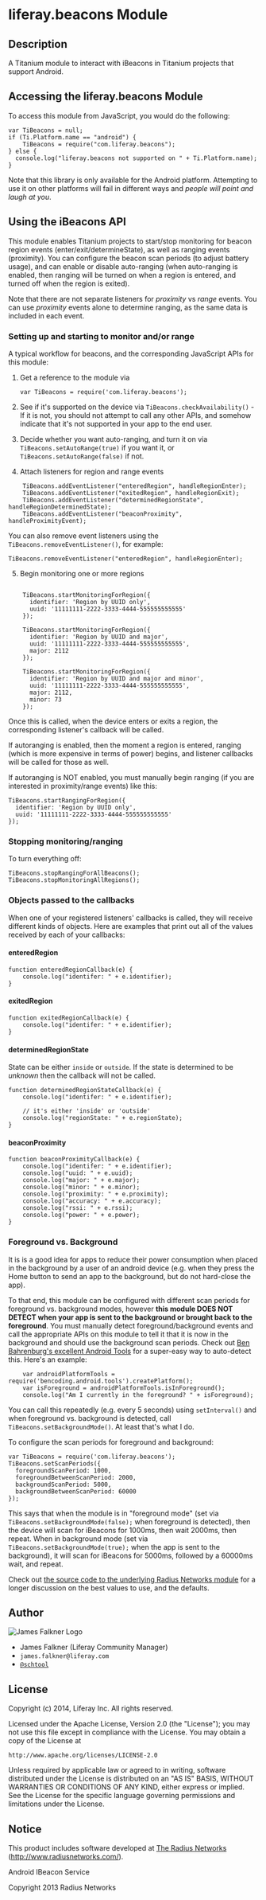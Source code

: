 # liferay.beacons Module

## Description

A Titanium module to interact with iBeacons in Titanium projects that support Android.

## Accessing the liferay.beacons Module

To access this module from JavaScript, you would do the following:

	var TiBeacons = null;
	if (Ti.Platform.name == "android") {
		TiBeacons = require("com.liferay.beacons");
	} else {
	  console.log("liferay.beacons not supported on " + Ti.Platform.name);
	}

Note that this library is only available for the Android platform. Attempting to use it on other platforms
will fail in different ways and *people will point and laugh at you*.

## Using the iBeacons API

This module enables Titanium projects to start/stop monitoring for beacon region events (enter/exit/determineState),
as well as ranging events (proximity). You can configure the beacon scan periods (to adjust battery usage),
and can enable or disable auto-ranging (when auto-ranging is enabled, then ranging will be turned on when a
region is entered, and turned off when the region is exited).

Note that there are not separate listeners for *proximity* vs *range* events. You can use *proximity* events alone to determine ranging, as the same data is included in each event.

### Setting up and starting to monitor and/or range

A typical workflow for beacons, and the corresponding JavaScript APIs for this module:

1. Get a reference to the module via

	`var TiBeacons = require('com.liferay.beacons');`

2. See if it's supported on the device via `TiBeacons.checkAvailability()` - If it is not, you should not attempt to call any other APIs, and somehow indicate that it's not supported in your app to the end user.

3. Decide whether you want auto-ranging, and turn it on via `TiBeacons.setAutoRange(true)` if you want it, or `TiBeacons.setAutoRange(false)` if not.

4. Attach listeners for region and range events

```
	TiBeacons.addEventListener("enteredRegion", handleRegionEnter);
	TiBeacons.addEventListener("exitedRegion", handleRegionExit);
	TiBeacons.addEventListener("determinedRegionState", handleRegionDeterminedState);
	TiBeacons.addEventListener("beaconProximity", handleProximityEvent);
```

You can also remove event listeners using the `TiBeacons.removeEventListener()`, for example:

    TiBeacons.removeEventListener("enteredRegion", handleRegionEnter);

5. Begin monitoring one or more regions

```

	TiBeacons.startMonitoringForRegion({
	  identifier: 'Region by UUID only',
	  uuid: '11111111-2222-3333-4444-555555555555'
	});
	
	TiBeacons.startMonitoringForRegion({
	  identifier: 'Region by UUID and major',
	  uuid: '11111111-2222-3333-4444-555555555555',
	  major: 2112
	});
	
	TiBeacons.startMonitoringForRegion({
	  identifier: 'Region by UUID and major and minor',
	  uuid: '11111111-2222-3333-4444-555555555555',
	  major: 2112,
	  minor: 73
	});

```

Once this is called, when the device enters or exits a region, the corresponding listener's callback will be called.

If autoranging is enabled, then the moment a region is entered, ranging (which is more expensive in terms of power) begins, and listener callbacks will be called for those as well.

If autoranging is NOT enabled, you must manually begin ranging (if you are interested in proximity/range events) like this:

	TiBeacons.startRangingForRegion({
	  identifier: 'Region by UUID only',
	  uuid: '11111111-2222-3333-4444-555555555555'
	});

### Stopping monitoring/ranging

To turn everything off:

    TiBeacons.stopRangingForAllBeacons();
    TiBeacons.stopMonitoringAllRegions();
    
### Objects passed to the callbacks

When one of your registered listeners' callbacks is called, they will receive different kinds of objects. Here are examples that print out all of the values received by each of your callbacks:

#### enteredRegion

	function enteredRegionCallback(e) {
		console.log("identifer: " + e.identifier);
	}

#### exitedRegion

	function exitedRegionCallback(e) {
		console.log("identifer: " + e.identifier);
	}

#### determinedRegionState

State can be either `inside` or `outside`. If the state is determined to be *unknown* then the callback will not be called.

	function determinedRegionStateCallback(e) {
		console.log("identifer: " + e.identifier);
		
		// it's either 'inside' or 'outside'
		console.log("regionState: " + e.regionState);
	}

#### beaconProximity

	function beaconProximityCallback(e) {
		console.log("identifer: " + e.identifier);
		console.log("uuid: " + e.uuid);
		console.log("major: " + e.major);
		console.log("minor: " + e.minor);
		console.log("proximity: " + e.proximity);
		console.log("accuracy: " + e.accuracy);
		console.log("rssi: " + e.rssi);
		console.log("power: " + e.power);
	}

### Foreground vs. Background

It is is a good idea for apps to reduce their power consumption when placed in the background by
a user of an android device (e.g. when they press the Home button to send an app to the background, but
do not hard-close the app).

To that end, this module can be configured with different scan periods for foreground vs. background modes,
however **this module DOES NOT DETECT when your app is sent to the background or brought back to the foreground**.
You must manually detect foreground/background events and call the appropriate APIs on this module to tell it
that it is now in the background and should use the background scan periods. Check out [Ben Bahrenburg's excellent
Android Tools](https://github.com/benbahrenburg/benCoding.Android.Tools) for a super-easy way to auto-detect this. Here's an example:

        var androidPlatformTools = require('bencoding.android.tools').createPlatform();
        var isForeground = androidPlatformTools.isInForeground();
        console.log("Am I currently in the foreground? " + isForeground);

You can call this repeatedly (e.g. every 5 seconds) using `setInterval()` and when foreground vs. background is detected, call `TiBeacons.setBackgroundMode()`. At least that's what I do.

To configure the scan periods for foreground and background:

	var TiBeacons = require('com.liferay.beacons');
	TiBeacons.setScanPeriods({
	  foregroundScanPeriod: 1000,
	  foregroundBetweenScanPeriod: 2000,
	  backgroundScanPeriod: 5000,
	  backgroundBetweenScanPeriod: 60000
	});

This says that when the module is in "foreground mode" (set via `TiBeacons.setBackgroundMode(false);` when foreground
is detected), then the device will scan for iBeacons for 1000ms, then wait 2000ms, then repeat. When in background mode (set via
`TiBeacons.setBackgroundMode(true);` when the app is sent to the background), it will scan for iBeacons for 5000ms,
followed by a 60000ms wait, and repeat.

Check out [the source code to the underlying Radius Networks module](rvice/blob/master/src/main/java/com/radiusnetworks/ibeacon/service/IBeaconService.java) for a longer discussion on the best values to use,
and the defaults.

## Author

![James Falkner Logo](https://cdn.lfrs.sl/www.liferay.com/image/user_male_portrait?img_id=6182018&t=1402762276765)

* James Falkner (Liferay Community Manager)
* `james.falkner@liferay.com`
* [`@schtool`](http://twitter.com/schtool)

## License

Copyright (c) 2014, Liferay Inc. All rights reserved.

Licensed under the Apache License, Version 2.0 (the "License");
you may not use this file except in compliance with the License.
You may obtain a copy of the License at

    http://www.apache.org/licenses/LICENSE-2.0

Unless required by applicable law or agreed to in writing, software
distributed under the License is distributed on an "AS IS" BASIS,
WITHOUT WARRANTIES OR CONDITIONS OF ANY KIND, either express or implied.
See the License for the specific language governing permissions and
limitations under the License.

## Notice

This product includes software developed at
[The Radius Networks](http://www.radiusnetworks.com/) (http://www.radiusnetworks.com/).

Android IBeacon Service

Copyright 2013 Radius Networks
